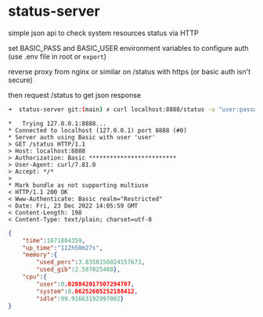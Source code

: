 # status-server

simple json api to check system resources status via HTTP

set BASIC_PASS and BASIC_USER environment variables to configure auth (use .env file in root or `export`)

reverse proxy from nginx or similar on /status with https (or basic auth isn't secure)


then request /status to get json response

```bash
➜  status-server git:(main) ✗ curl localhost:8888/status -u "user:password" -v
```
```
*   Trying 127.0.0.1:8888...
* Connected to localhost (127.0.0.1) port 8888 (#0)
* Server auth using Basic with user 'user'
> GET /status HTTP/1.1
> Host: localhost:8888
> Authorization: Basic *************************
> User-Agent: curl/7.81.0
> Accept: */*
> 
* Mark bundle as not supporting multiuse
< HTTP/1.1 200 OK
< Www-Authenticate: Basic realm="Restricted"
< Date: Fri, 23 Dec 2022 14:05:59 GMT
< Content-Length: 198
< Content-Type: text/plain; charset=utf-8
```
```json
{
    "time":1671804359,
    "up_time":"112h50m27s",
    "memory":{
        "used_perc":3.8350156024157673,
        "used_gib":2.587025408},
    "cpu":{
        "user":0.020842017507294707,
        "system":0.06252605252188412,
        "idle":99.91663192997082}
}
```
